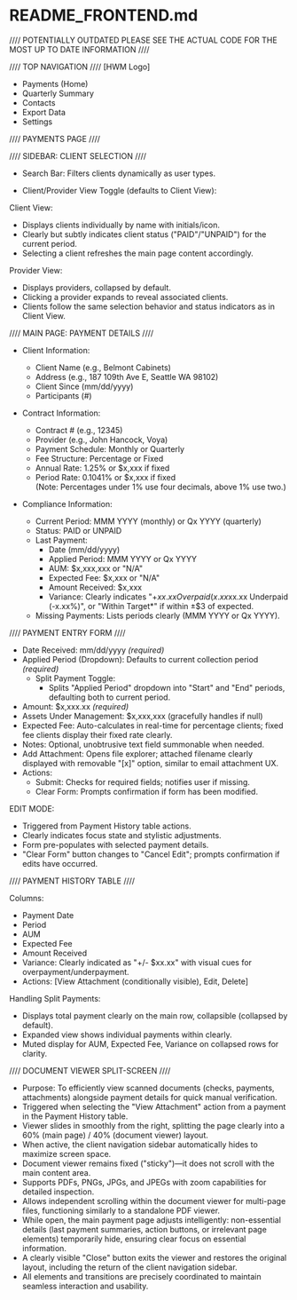 # README_FRONTEND.md

//// POTENTIALLY OUTDATED PLEASE SEE THE ACTUAL CODE FOR THE MOST UP TO DATE INFORMATION ////

//// TOP NAVIGATION ////
[HWM Logo]
- Payments (Home)
- Quarterly Summary
- Contacts
- Export Data
- Settings


//// PAYMENTS PAGE ////

//// SIDEBAR: CLIENT SELECTION ////
- Search Bar: Filters clients dynamically as user types.

- Client/Provider View Toggle (defaults to Client View):

Client View:
- Displays clients individually by name with initials/icon.
- Clearly but subtly indicates client status ("PAID"/"UNPAID") for the current period.
- Selecting a client refreshes the main page content accordingly.

Provider View:
- Displays providers, collapsed by default.
- Clicking a provider expands to reveal associated clients.
- Clients follow the same selection behavior and status indicators as in Client View.

//// MAIN PAGE: PAYMENT DETAILS ////

- Client Information:
  - Client Name (e.g., Belmont Cabinets)
  - Address (e.g., 187 109th Ave E, Seattle WA 98102)
  - Client Since (mm/dd/yyyy)
  - Participants (#)

- Contract Information:
  - Contract # (e.g., 12345)
  - Provider (e.g., John Hancock, Voya)
  - Payment Schedule: Monthly or Quarterly
  - Fee Structure: Percentage or Fixed
  - Annual Rate: 1.25% or $x,xxx if fixed
  - Period Rate: 0.1041% or $x,xxx if fixed  
(Note: Percentages under 1% use four decimals, above 1% use two.)

- Compliance Information:
  - Current Period: MMM YYYY (monthly) or Qx YYYY (quarterly)
  - Status: PAID or UNPAID
  - Last Payment:
    - Date (mm/dd/yyyy)
    - Applied Period: MMM YYYY or Qx YYYY
    - AUM: $x,xxx,xxx or "N/A"
    - Expected Fee: $x,xxx or "N/A"
    - Amount Received: $x,xxx
    - Variance: Clearly indicates "+$xx.xx Overpaid (x.xx%)", "-$xx.xx Underpaid (-x.xx%)", or "Within Target*" if within ±$3 of expected.
  - Missing Payments: Lists periods clearly (MMM YYYY or Qx YYYY).

//// PAYMENT ENTRY FORM ////

- Date Received: mm/dd/yyyy *(required)*
- Applied Period (Dropdown): Defaults to current collection period *(required)*
  - Split Payment Toggle:
    - Splits "Applied Period" dropdown into "Start" and "End" periods, defaulting both to current period.
- Amount: $x,xxx.xx *(required)*
- Assets Under Management: $x,xxx,xxx (gracefully handles if null)
- Expected Fee: Auto-calculates in real-time for percentage clients; fixed fee clients display their fixed rate clearly.
- Notes: Optional, unobtrusive text field summonable when needed.
- Add Attachment: Opens file explorer; attached filename clearly displayed with removable "[x]" option, similar to email attachment UX.
- Actions:
  - Submit: Checks for required fields; notifies user if missing.
  - Clear Form: Prompts confirmation if form has been modified.

EDIT MODE:
- Triggered from Payment History table actions.
- Clearly indicates focus state and stylistic adjustments.
- Form pre-populates with selected payment details.
- "Clear Form" button changes to "Cancel Edit"; prompts confirmation if edits have occurred.

//// PAYMENT HISTORY TABLE ////

Columns:
- Payment Date
- Period
- AUM
- Expected Fee
- Amount Received
- Variance: Clearly indicated as "+/- $xx.xx" with visual cues for overpayment/underpayment.
- Actions: [View Attachment (conditionally visible), Edit, Delete]

Handling Split Payments:
- Displays total payment clearly on the main row, collapsible (collapsed by default).
- Expanded view shows individual payments within clearly.
- Muted display for AUM, Expected Fee, Variance on collapsed rows for clarity.

//// DOCUMENT VIEWER SPLIT-SCREEN ////

- Purpose: To efficiently view scanned documents (checks, payments, attachments) alongside payment details for quick manual verification.
- Triggered when selecting the "View Attachment" action from a payment in the Payment History table.
- Viewer slides in smoothly from the right, splitting the page clearly into a 60% (main page) / 40% (document viewer) layout.
- When active, the client navigation sidebar automatically hides to maximize screen space.
- Document viewer remains fixed ("sticky")—it does not scroll with the main content area.
- Supports PDFs, PNGs, JPGs, and JPEGs with zoom capabilities for detailed inspection.
- Allows independent scrolling within the document viewer for multi-page files, functioning similarly to a standalone PDF viewer.
- While open, the main payment page adjusts intelligently: non-essential details (last payment summaries, action buttons, or irrelevant page elements) temporarily hide, ensuring clear focus on essential information.
- A clearly visible "Close" button exits the viewer and restores the original layout, including the return of the client navigation sidebar.
- All elements and transitions are precisely coordinated to maintain seamless interaction and usability.
